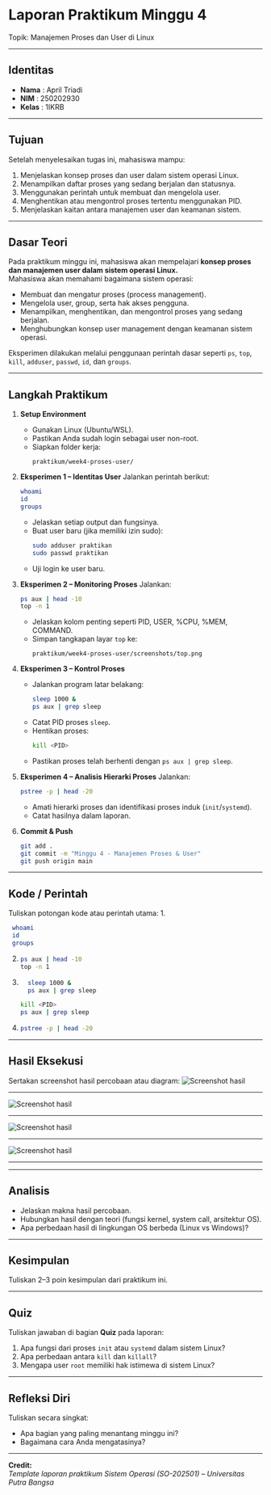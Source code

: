 
# Laporan Praktikum Minggu 4
Topik: Manajemen Proses dan User di Linux

---

## Identitas
- **Nama**  : April Triadi
- **NIM**   : 250202930
- **Kelas** : 1IKRB

---

## Tujuan
Setelah menyelesaikan tugas ini, mahasiswa mampu:
1. Menjelaskan konsep proses dan user dalam sistem operasi Linux.  
2. Menampilkan daftar proses yang sedang berjalan dan statusnya.  
3. Menggunakan perintah untuk membuat dan mengelola user.  
4. Menghentikan atau mengontrol proses tertentu menggunakan PID.  
5. Menjelaskan kaitan antara manajemen user dan keamanan sistem.  
---

## Dasar Teori
Pada praktikum minggu ini, mahasiswa akan mempelajari **konsep proses dan manajemen user dalam sistem operasi Linux.**  
Mahasiswa akan memahami bagaimana sistem operasi:
- Membuat dan mengatur proses (process management).  
- Mengelola user, group, serta hak akses pengguna.  
- Menampilkan, menghentikan, dan mengontrol proses yang sedang berjalan.  
- Menghubungkan konsep user management dengan keamanan sistem operasi.

Eksperimen dilakukan melalui penggunaan perintah dasar seperti `ps`, `top`, `kill`, `adduser`, `passwd`, `id`, dan `groups`.

---

## Langkah Praktikum
1. **Setup Environment**
   - Gunakan Linux (Ubuntu/WSL).  
   - Pastikan Anda sudah login sebagai user non-root.  
   - Siapkan folder kerja:
     ```
     praktikum/week4-proses-user/
     ```

2. **Eksperimen 1 – Identitas User**
   Jalankan perintah berikut:
   ```bash
   whoami
   id
   groups
   ```
   - Jelaskan setiap output dan fungsinya.  
   - Buat user baru (jika memiliki izin sudo):
     ```bash
     sudo adduser praktikan
     sudo passwd praktikan
     ```
   - Uji login ke user baru.

3. **Eksperimen 2 – Monitoring Proses**
   Jalankan:
   ```bash
   ps aux | head -10
   top -n 1
   ```
   - Jelaskan kolom penting seperti PID, USER, %CPU, %MEM, COMMAND.  
   - Simpan tangkapan layar `top` ke:
     ```
     praktikum/week4-proses-user/screenshots/top.png
     ```

4. **Eksperimen 3 – Kontrol Proses**
   - Jalankan program latar belakang:
     ```bash
     sleep 1000 &
     ps aux | grep sleep
     ```
   - Catat PID proses `sleep`.  
   - Hentikan proses:
     ```bash
     kill <PID>
     ```
   - Pastikan proses telah berhenti dengan `ps aux | grep sleep`.

5. **Eksperimen 4 – Analisis Hierarki Proses**
   Jalankan:
   ```bash
   pstree -p | head -20
   ```
   - Amati hierarki proses dan identifikasi proses induk (`init`/`systemd`).  
   - Catat hasilnya dalam laporan.

6. **Commit & Push**
   ```bash
   git add .
   git commit -m "Minggu 4 - Manajemen Proses & User"
   git push origin main
   ```
   
---

## Kode / Perintah
Tuliskan potongan kode atau perintah utama:
1.
  ```bash
   whoami
   id
   groups
   ````
2.
   ```bash
   ps aux | head -10
   top -n 1
   ```
3.
   ```bash
     sleep 1000 &
     ps aux | grep sleep
     ```
     ```bash
     kill <PID>
     ps aux | grep sleep
     ```
4.
   ```bash
   pstree -p | head -20
   ```


---

## Hasil Eksekusi
Sertakan screenshot hasil percobaan atau diagram:
![Screenshot hasil](screenshots/week4.png)

---
![Screenshot hasil](screenshots/wekk4.1.png)

---
![Screenshot hasil](screenshots/week4.2.png)

---
![Screenshot hasil](screenshots/week4.3.png)

---

---

## Analisis
- Jelaskan makna hasil percobaan.  
- Hubungkan hasil dengan teori (fungsi kernel, system call, arsitektur OS).  
- Apa perbedaan hasil di lingkungan OS berbeda (Linux vs Windows)?  

---

## Kesimpulan
Tuliskan 2–3 poin kesimpulan dari praktikum ini.

---

## Quiz
Tuliskan jawaban di bagian **Quiz** pada laporan:
1. Apa fungsi dari proses `init` atau `systemd` dalam sistem Linux?  
2. Apa perbedaan antara `kill` dan `killall`?  
3. Mengapa user `root` memiliki hak istimewa di sistem Linux?

---

## Refleksi Diri
Tuliskan secara singkat:
- Apa bagian yang paling menantang minggu ini?  
- Bagaimana cara Anda mengatasinya?  

---

**Credit:**  
_Template laporan praktikum Sistem Operasi (SO-202501) – Universitas Putra Bangsa_
